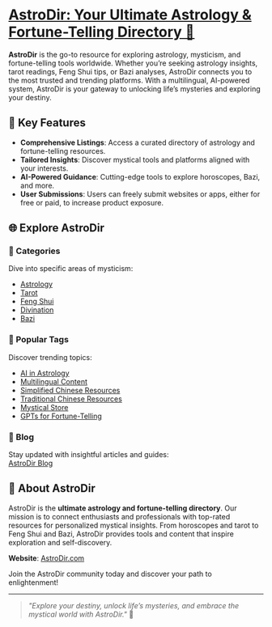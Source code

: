 # [AstroDir: Your Ultimate Astrology & Fortune-Telling Directory 🌌](https://astrodir.com/)

**AstroDir** is the go-to resource for exploring astrology, mysticism, and fortune-telling tools worldwide. Whether you’re seeking astrology insights, tarot readings, Feng Shui tips, or Bazi analyses, AstroDir connects you to the most trusted and trending platforms. With a multilingual, AI-powered system, AstroDir is your gateway to unlocking life’s mysteries and exploring your destiny.  

## 🌟 Key Features

- **Comprehensive Listings**: Access a curated directory of astrology and fortune-telling resources.
- **Tailored Insights**: Discover mystical tools and platforms aligned with your interests.
- **AI-Powered Guidance**: Cutting-edge tools to explore horoscopes, Bazi, and more.
- **User Submissions**: Users can freely submit websites or apps, either for free or paid, to increase product exposure.


## 🌐 Explore AstroDir

### 📜 Categories  
Dive into specific areas of mysticism:  
- [Astrology](https://astrodir.com/category/astrology)  
- [Tarot](https://astrodir.com/category/tarot)  
- [Feng Shui](https://astrodir.com/category/fengshui)  
- [Divination](https://astrodir.com/category/divination)  
- [Bazi](https://astrodir.com/category/bazi)  

### 🔖 Popular Tags  
Discover trending topics:  
- [AI in Astrology](https://astrodir.com/tag/ai)  
- [Multilingual Content](https://astrodir.com/tag/multi-language)  
- [Simplified Chinese Resources](https://astrodir.com/tag/simplified-chinese)  
- [Traditional Chinese Resources](https://astrodir.com/tag/tranditional-chinese)  
- [Mystical Store](https://astrodir.com/tag/store)  
- [GPTs for Fortune-Telling](https://astrodir.com/tag/gpts)  

### 📝 Blog  
Stay updated with insightful articles and guides:  
[AstroDir Blog](https://astrodir.com/blog)  

## 🚀 About AstroDir

AstroDir is the **ultimate astrology and fortune-telling directory**. Our mission is to connect enthusiasts and professionals with top-rated resources for personalized mystical insights. From horoscopes and tarot to Feng Shui and Bazi, AstroDir provides tools and content that inspire exploration and self-discovery.  

**Website**: [AstroDir.com](https://astrodir.com/)  

Join the AstroDir community today and discover your path to enlightenment!  

---

> *"Explore your destiny, unlock life’s mysteries, and embrace the mystical world with AstroDir."* 🌠
